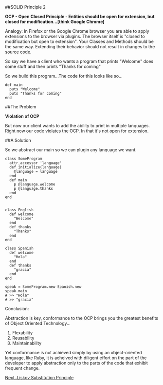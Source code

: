 ##SOLID Principle 2 

**OCP - Open Closed Principle - Entities should be open for extension, but closed for modification...[think Google Chrome]**

Analogy:
In Firefox or the Google Chrome browser you are able to apply extensions to the browser via plugins. 
The browser itself is "closed to modification but open to extension". Your Classes and Methods should be the same way.
Extending their behavior should not result in changes to the source code.

So say we have a client who wants a program that prints "Welcome" does some stuff and then prints "Thanks for coming"

So we build this program...The code for this looks like so...

	def main 
	  puts "Welcome"
	  puts "Thanks for coming"
	end


##The Problem

**Violation of OCP**

But now our client wants to add the ability to print in multiple lanquages. Right now our code violates the OCP. 
In that it's not open for extension.



##A Solution

So we abstract our main so we can plugin any lanquage we want.

	class SomeProgram
	  attr_accessor 'language'
	  def initialize(language)
	    @language = language
	  end
	  def main
	    p @language.welcome
	    p @language.thanks
	  end
	end


	class English
	  def welcome
	    "Welcome"
	  end
	  def thanks
	    "Thanks"
	  end
	end

	class Spanish
	  def welcome
	    "Hola"
	  end
	  def thanks
	    "gracia"
	  end
	end 

	speak = SomeProgram.new Spanish.new
	speak.main
	# >> "Hola"
	# >> "gracia"



Conclusion:

Abstraction is key, conformance to the OCP brings you the greatest benefits of Object Oriented Technology...

1. Flexability
2. Reusability 
3. Maintainability 

Yet conformance is not achieved simply by using an object-oriented language, like Ruby, it is acheived with diligent effort 
on the part of the developer to apply abstraction only to the parts of the code that exhibit frequent change.

[Next..Liskov Substitution Principle](solid_LSP.md)
